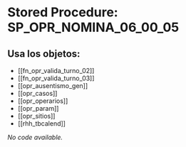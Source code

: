 # Stored Procedure: SP_OPR_NOMINA_06_00_05

## Usa los objetos:
- [[fn_opr_valida_turno_02]]
- [[fn_opr_valida_turno_03]]
- [[opr_ausentismo_gen]]
- [[opr_casos]]
- [[opr_operarios]]
- [[opr_param]]
- [[opr_sitios]]
- [[rhh_tbcalend]]

*No code available.*
